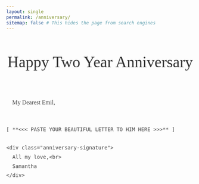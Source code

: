 ```yaml
---
layout: single
permalink: /anniversary/
sitemap: false # This hides the page from search engines
---
```


<style>
  /* Custom styles for this special page */
  .anniversary-page .page__inner-wrap {
    padding-top: 3em;
    padding-bottom: 3em;
    max-width: 800px;
    margin: 0 auto;
  }
  .anniversary-header {
    text-align: center;
    margin-bottom: 3em;
    font-family: "Georgia", serif;
  }
  .anniversary-header h1 {
    font-size: 3em;
    font-weight: normal;
    color: #333;
  }
  .anniversary-letter {
    line-height: 1.8;
    font-size: 1.15em;
    font-family: "Georgia", serif;
    color: #444;
    white-space: pre-wrap; /* This respects the line breaks you type */
  }
  .anniversary-signature {
    text-align: right;
    margin-top: 3em;
    font-style: italic;
  }
</style>

<div class="anniversary-page">
  <div class="anniversary-header">
    <h1>Happy Two Year Anniversary</h1>
  </div>

  <div class="anniversary-letter">
    My Dearest Emil,

    [ **<<< PASTE YOUR BEAUTIFUL LETTER TO HIM HERE >>>** ]

    <div class="anniversary-signature">
      All my love,<br>
      Samantha
    </div>
  </div>
</div>
